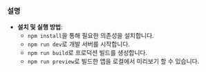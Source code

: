 
### 설명

- **설치 및 실행 방법**:
  - `npm install`을 통해 필요한 의존성을 설치합니다.
  - `npm run dev`로 개발 서버를 시작합니다.
  - `npm run build`로 프로덕션 빌드를 생성합니다.
  - `npm run preview`로 빌드한 앱을 로컬에서 미리보기 할 수 있습니다.
  


